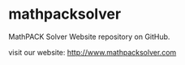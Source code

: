 # mathpacksolver

MathPACK Solver Website repository on GitHub.

visit our website: http://www.mathpacksolver.com

